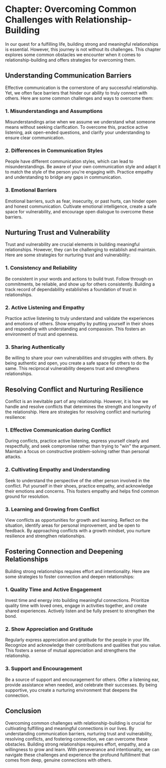 Chapter: Overcoming Common Challenges with Relationship-Building
================================================================

In our quest for a fulfilling life, building strong and meaningful relationships is essential. However, this journey is not without its challenges. This chapter explores some common obstacles we encounter when it comes to relationship-building and offers strategies for overcoming them.

Understanding Communication Barriers
------------------------------------

Effective communication is the cornerstone of any successful relationship. Yet, we often face barriers that hinder our ability to truly connect with others. Here are some common challenges and ways to overcome them:

### 1. Misunderstandings and Assumptions

Misunderstandings arise when we assume we understand what someone means without seeking clarification. To overcome this, practice active listening, ask open-ended questions, and clarify your understanding to ensure clear communication.

### 2. Differences in Communication Styles

People have different communication styles, which can lead to misunderstandings. Be aware of your own communication style and adapt it to match the style of the person you're engaging with. Practice empathy and understanding to bridge any gaps in communication.

### 3. Emotional Barriers

Emotional barriers, such as fear, insecurity, or past hurts, can hinder open and honest communication. Cultivate emotional intelligence, create a safe space for vulnerability, and encourage open dialogue to overcome these barriers.

Nurturing Trust and Vulnerability
---------------------------------

Trust and vulnerability are crucial elements in building meaningful relationships. However, they can be challenging to establish and maintain. Here are some strategies for nurturing trust and vulnerability:

### 1. Consistency and Reliability

Be consistent in your words and actions to build trust. Follow through on commitments, be reliable, and show up for others consistently. Building a track record of dependability establishes a foundation of trust in relationships.

### 2. Active Listening and Empathy

Practice active listening to truly understand and validate the experiences and emotions of others. Show empathy by putting yourself in their shoes and responding with understanding and compassion. This fosters an environment of trust and openness.

### 3. Sharing Authentically

Be willing to share your own vulnerabilities and struggles with others. By being authentic and open, you create a safe space for others to do the same. This reciprocal vulnerability deepens trust and strengthens relationships.

Resolving Conflict and Nurturing Resilience
-------------------------------------------

Conflict is an inevitable part of any relationship. However, it is how we handle and resolve conflicts that determines the strength and longevity of the relationship. Here are strategies for resolving conflict and nurturing resilience:

### 1. Effective Communication during Conflict

During conflicts, practice active listening, express yourself clearly and respectfully, and seek compromise rather than trying to "win" the argument. Maintain a focus on constructive problem-solving rather than personal attacks.

### 2. Cultivating Empathy and Understanding

Seek to understand the perspective of the other person involved in the conflict. Put yourself in their shoes, practice empathy, and acknowledge their emotions and concerns. This fosters empathy and helps find common ground for resolution.

### 3. Learning and Growing from Conflict

View conflicts as opportunities for growth and learning. Reflect on the situation, identify areas for personal improvement, and be open to feedback. By approaching conflicts with a growth mindset, you nurture resilience and strengthen relationships.

Fostering Connection and Deepening Relationships
------------------------------------------------

Building strong relationships requires effort and intentionality. Here are some strategies to foster connection and deepen relationships:

### 1. Quality Time and Active Engagement

Invest time and energy into building meaningful connections. Prioritize quality time with loved ones, engage in activities together, and create shared experiences. Actively listen and be fully present to strengthen the bond.

### 2. Show Appreciation and Gratitude

Regularly express appreciation and gratitude for the people in your life. Recognize and acknowledge their contributions and qualities that you value. This fosters a sense of mutual appreciation and strengthens the relationship.

### 3. Support and Encouragement

Be a source of support and encouragement for others. Offer a listening ear, provide assistance when needed, and celebrate their successes. By being supportive, you create a nurturing environment that deepens the connection.

Conclusion
----------

Overcoming common challenges with relationship-building is crucial for cultivating fulfilling and meaningful connections in our lives. By understanding communication barriers, nurturing trust and vulnerability, resolving conflicts, and fostering connection, we can overcome these obstacles. Building strong relationships requires effort, empathy, and a willingness to grow and learn. With perseverance and intentionality, we can navigate these challenges and experience the profound fulfillment that comes from deep, genuine connections with others.
